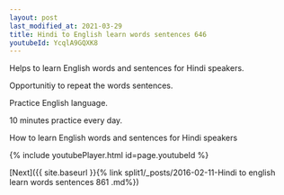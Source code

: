 ```yaml
---
layout: post
last_modified_at: 2021-03-29
title: Hindi to English learn words sentences 646 
youtubeId: YcqlA9GQXK8
---
```

 
 
Helps to learn English words and sentences for Hindi speakers.

Opportunitiy to repeat the words sentences. 

Practice English language. 
 
10 minutes practice every day. 
 
How to learn English words and sentences for Hindi speakers 
 
{% include youtubePlayer.html id=page.youtubeId %}
 
 
[Next]({{ site.baseurl }}{% link  split1/_posts/2016-02-11-Hindi to english learn words sentences 861 .md%})
 
